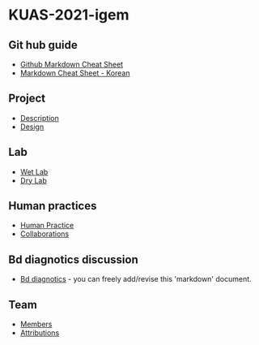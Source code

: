 # KUAS-2021-igem

## Git hub guide
* [Github Markdown Cheat Sheet](https://github.com/adam-p/markdown-here/wiki/Markdown-Cheatsheet)
* [Markdown Cheat Sheet - Korean](https://github.com/tiimgreen/github-cheat-sheet/blob/master/README.ko.md)

## Project
* [Description](https://github.com/KUAS2021/KUAS-2021-igem/blob/main/Project/Description.md)
* [Design]()

## Lab
* [Wet Lab](https://github.com/KUAS2021/KUAS-2021-igem/blob/main/Lab/WetLab.md)
* [Dry Lab](https://github.com/KUAS2021/KUAS-2021-igem/blob/main/Lab/DryLab.md)

## Human practices
* [Human Practice](https://github.com/KUAS-Korea/KUAS-2021-igem/blob/main/HumanPractices/HumanPractice.md)
* [Collaborations](https://github.com/KUAS-Korea/KUAS-2021-igem/blob/main/HumanPractices/Collaboration.md)

## Bd diagnotics discussion
* [Bd diagnotics](https://github.com/KUAS2021/KUAS-2021-igem/blob/main/Bd.md) - you can freely add/revise this 'markdown' document.
## Team
* [Members](https://github.com/KUAS-Korea/KUAS-2021-igem/blob/main/Team/Members.md)
* [Attributions](https://github.com/KUAS-Korea/KUAS-2021-igem/blob/main/Team/Attributions.md)

